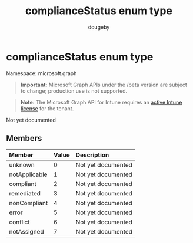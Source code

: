 ﻿---
title: "complianceStatus enum type"
description: "Not yet documented"
author: "dougeby"
localization_priority: Normal
ms.prod: "intune"
doc_type: enumPageType
---

# complianceStatus enum type

Namespace: microsoft.graph

> **Important:** Microsoft Graph APIs under the /beta version are subject to change; production use is not supported.

> **Note:** The Microsoft Graph API for Intune requires an [active Intune license](https://go.microsoft.com/fwlink/?linkid=839381) for the tenant.

Not yet documented

## Members

| Member        | Value | Description        |
| :------------ | :---- | :----------------- |
| unknown       | 0     | Not yet documented |
| notApplicable | 1     | Not yet documented |
| compliant     | 2     | Not yet documented |
| remediated    | 3     | Not yet documented |
| nonCompliant  | 4     | Not yet documented |
| error         | 5     | Not yet documented |
| conflict      | 6     | Not yet documented |
| notAssigned   | 7     | Not yet documented |
